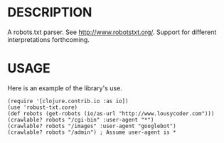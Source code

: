 DESCRIPTION
===========
A robots.txt parser.  See <http://www.robotstxt.org/>.  Support for different
interpretations forthcoming.

USAGE
=====
Here is an example of the library's use.

    (require '[clojure.contrib.io :as io])
    (use 'robust-txt.core)
    (def robots (get-robots (io/as-url "http://www.lousycoder.com")))
    (crawlable? robots "/cgi-bin" :user-agent "*")
    (crawlable? robots "/images" :user-agent "googlebot")
    (crawlable? robots "/admin") ; Assume user-agent is *
